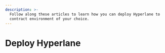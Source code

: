 ```yaml
---
description: >-
  Follow along these articles to learn how you can deploy Hyperlane to any smart
  contract environment of your choice.
---
```


# Deploy Hyperlane

